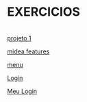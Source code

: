 # EXERCICIOS

<br>
<a href="https://gabrieel-marques-do-nascimento.github.io/EXERCICIOS-html-css/Modulo 4/cap 23/projeto 1/index.html">projeto 1</a>


 
<a href="https://gabrieel-marques-do-nascimento.github.io/EXERCICIOS-html-css/Modulo%204/cap%2025%20telas/midea%20features/mq002.html"  id= " " >midea features</a> 


<a href="https://gabrieel-marques-do-nascimento.github.io/EXERCICIOS-html-css/Modulo%204/cap%2025%20telas/menu/index.html">menu</a>

<a href="https://gabrieel-marques-do-nascimento.github.io/EXERCICIOS-html-css/Modulo%204/cap%2025%20telas/Projetos copiado/login.html">Login</a>









<a href="https://gabrieel-marques-do-nascimento.github.io/EXERCICIOS-html-css/Modulo 4/cap 25 telas/Projeto_Login/index.html">Meu Login</a>